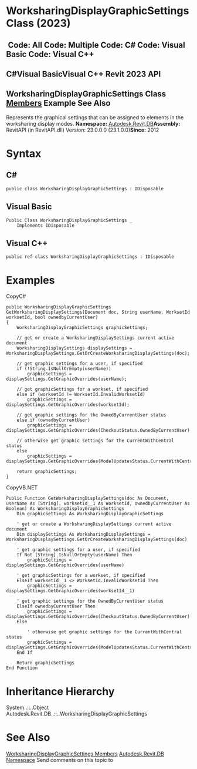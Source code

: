 # WorksharingDisplayGraphicSettings Class (2023)

﻿
 Code: All Code: Multiple Code: C# Code: Visual Basic Code: Visual C++   
---  
C#Visual BasicVisual C++
Revit 2023 API  
---  
WorksharingDisplayGraphicSettings Class  
[Members](c208c957-bd15-7e24-e27f-eb14be32993c.md "WorksharingDisplayGraphicSettings Members") Example See Also  
---  
Represents the graphical settings that can be assigned to elements in the worksharing display modes. 
**Namespace:** [Autodesk.Revit.DB](87546ba7-461b-c646-cbb1-2cb8f5bff8b2.md "Autodesk.Revit.DB Namespace")**Assembly:** RevitAPI (in RevitAPI.dll) Version: 23.0.0.0 (23.1.0.0)**Since:** 2012 
# Syntax
C#  
---  
```text
public class WorksharingDisplayGraphicSettings : IDisposable
```
  
Visual Basic  
---  
```text
Public Class WorksharingDisplayGraphicSettings _
	Implements IDisposable
```
  
Visual C++  
---  
```text
public ref class WorksharingDisplayGraphicSettings : IDisposable
```
  
# Examples
CopyC#
```text
public WorksharingDisplayGraphicSettings GetWorksharingDisplaySettings(Document doc, String userName, WorksetId worksetId, bool ownedbyCurrentUser)
{
    WorksharingDisplayGraphicSettings graphicSettings;

    // get or create a WorksharingDisplaySettings current active document
    WorksharingDisplaySettings displaySettings = WorksharingDisplaySettings.GetOrCreateWorksharingDisplaySettings(doc);

    // get graphic settings for a user, if specified
    if (!String.IsNullOrEmpty(userName))
        graphicSettings = displaySettings.GetGraphicOverrides(userName);

    // get graphicSettings for a workset, if specified
    else if (worksetId != WorksetId.InvalidWorksetId)
        graphicSettings = displaySettings.GetGraphicOverrides(worksetId);

    // get graphic settings for the OwnedByCurrentUser status
    else if (ownedbyCurrentUser)
        graphicSettings = displaySettings.GetGraphicOverrides(CheckoutStatus.OwnedByCurrentUser);

    // otherwise get graphic settings for the CurrentWithCentral status
    else
        graphicSettings = displaySettings.GetGraphicOverrides(ModelUpdatesStatus.CurrentWithCentral);

    return graphicSettings;
}
```

CopyVB.NET
```text
Public Function GetWorksharingDisplaySettings(doc As Document, userName As [String], worksetId__1 As WorksetId, ownedbyCurrentUser As Boolean) As WorksharingDisplayGraphicSettings
    Dim graphicSettings As WorksharingDisplayGraphicSettings

    ' get or create a WorksharingDisplaySettings current active document
    Dim displaySettings As WorksharingDisplaySettings = WorksharingDisplaySettings.GetOrCreateWorksharingDisplaySettings(doc)

    ' get graphic settings for a user, if specified
    If Not [String].IsNullOrEmpty(userName) Then
        graphicSettings = displaySettings.GetGraphicOverrides(userName)

    ' get graphicSettings for a workset, if specified
    ElseIf worksetId__1 <> WorksetId.InvalidWorksetId Then
        graphicSettings = displaySettings.GetGraphicOverrides(worksetId__1)

    ' get graphic settings for the OwnedByCurrentUser status
    ElseIf ownedbyCurrentUser Then
        graphicSettings = displaySettings.GetGraphicOverrides(CheckoutStatus.OwnedByCurrentUser)
    Else

        ' otherwise get graphic settings for the CurrentWithCentral status
        graphicSettings = displaySettings.GetGraphicOverrides(ModelUpdatesStatus.CurrentWithCentral)
    End If

    Return graphicSettings
End Function
```

# Inheritance Hierarchy
System..::..Object Autodesk.Revit.DB..::..WorksharingDisplayGraphicSettings
# See Also
[WorksharingDisplayGraphicSettings Members](c208c957-bd15-7e24-e27f-eb14be32993c.md "WorksharingDisplayGraphicSettings Members")
[Autodesk.Revit.DB Namespace](87546ba7-461b-c646-cbb1-2cb8f5bff8b2.md "Autodesk.Revit.DB Namespace")
Send comments on this topic to 